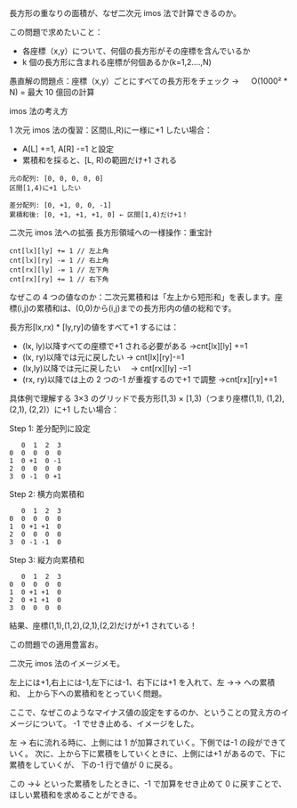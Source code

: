 長方形の重なりの面積が、なぜ二次元 imos 法で計算できるのか。

この問題で求めたいこと：

- 各座標（x,y）について、何個の長方形がその座標を含んでいるか
- k 個の長方形に含まれる座標が何個あるか(k=1,2....,N)

愚直解の問題点：座標（x,y）ごとにすべての長方形をチェック → 　 O(1000² \* N) = 最大 10 億回の計算

imos 法の考え方

1 次元 imos 法の復習：区間(L,R)に一様に+1 したい場合：

- A[L] +=1, A[R] -=1 と設定
- 累積和を採ると、[L, R)の範囲だけ+1 される

```
元の配列: [0, 0, 0, 0, 0]
区間[1,4)に+1 したい

差分配列: [0, +1, 0, 0, -1]
累積和後: [0, +1, +1, +1, 0] ← 区間[1,4)だけ+1！
```

二次元 imos 法への拡張
長方形領域への一様操作：重宝計

```
cnt[lx][ly] += 1 // 左上角
cnt[lx][ry] -= 1 // 右上角
cnt[rx][ly] -= 1 // 左下角
cnt[rx][ry] += 1 // 右下角

```

なぜこの 4 つの値なのか：二次元累積和は「左上から短形和」を表します。座標(i,j)の累積和は、(0,0)から(i,j)までの長方形内の値の総和です。

長方形[lx,rx) \* [ly,ry]の値をすべて+1 するには：

- (lx, ly)以降すべての座標で+1 される必要がある →cnt[lx][ly] +=1
- (lx, ry)以降では元に戻したい → cnt[lx][ry]-=1
- (lx,ly)以降では元に戻したい　 → cnt[rx][ly] -=1
- (rx, ry)以降では上の 2 つの-1 が重複するので+1 で調整 →cnt[rx][ry]+=1

具体例で理解する
3×3 のグリッドで長方形[1,3) × [1,3)（つまり座標(1,1), (1,2), (2,1), (2,2)）に+1 したい場合：

Step 1: 差分配列に設定

```
   0  1  2  3
0  0  0  0  0
1  0 +1  0 -1
2  0  0  0  0
3  0 -1  0 +1
```

Step 2: 横方向累積和

```
   0  1  2  3
0  0  0  0  0
1  0 +1 +1  0
2  0  0  0  0
3  0 -1 -1  0
```

Step 3: 縦方向累積和

```
   0  1  2  3
0  0  0  0  0
1  0 +1 +1  0
2  0 +1 +1  0
3  0  0  0  0
```

結果、座標(1,1),(1,2),(2,1),(2,2)だけが+1 されている！

この問題での適用豊富お。

二次元 imos 法のイメージメモ。

左上には+1,右上には-1,左下には-1、右下には+1 を入れて、左 →→ への累積和、
上から下への累積和をとっていく問題。

ここで、なぜこのようなマイナス値の設定をするのか、ということの覚え方のイメージについて。
-1 でせき止める、イメージをした。

左 → 右に流れる時に、上側には 1 が加算されていく。下側では-1 の段ができていく。
次に、上から下に累積をしていくときに、上側には+1 があるので、下に累積をしていくが、
下の-1 行で値が 0 に戻る。

この →↓ といった累積をしたときに、-1 で加算をせき止めて 0 に戻すことで、ほしい累積和を求めることができる。
